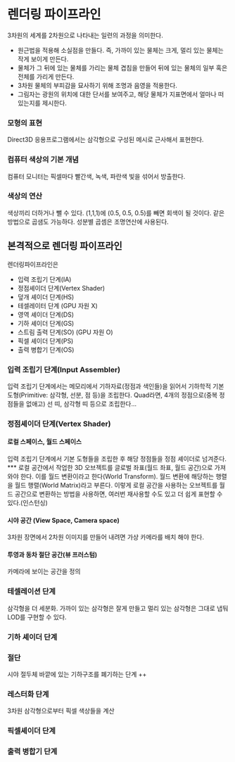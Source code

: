 # 렌더링 파이프라인

3차원의 세계를 2차원으로 나타내는 일련의 과정을 의미한다.

- 원근법을 적용해 소실점을 만들다. 즉, 가까이 있는 물체는 크게, 멀리 있는 물체는 작게 보이게 만든다.
- 물체가 그 뒤에 있는 물체를 가리는 물체 겹침을 만들어 뒤에 있는 물체의 일부 혹은 전체를 가리게 만든다.
- 3차원 물체의 부피감을 묘사하기 위해 조명과 음영을 적용한다.
- 그림자는 광원의 위치에 대한 단서를 보여주고, 해당 물체가 지표면에서 얼마나 떠 있는지를 제시한다.

### 모형의 표현

Direct3D 응용프로그램에서는 삼각형으로 구성된 메시로 근사해서 표현한다.

### 컴퓨터 색상의 기본 개념

컴퓨터 모니터는 픽셀마다 빨간색, 녹색, 파란색 빛을 섞어서 방출한다. 

### 색상의 연산

색상끼리 더하거나 뺄 수 있다. (1,1,1)에 (0.5, 0.5, 0.5)를 빼면 회색이 될 것이다. 같은 방법으로 곱샘도 가능하다. 성분별 곱셈은 조명연산에 사용된다.

## 본격적으로 렌더링 파이프라인

렌더링파이프라인은

- 입력 조립기 단계(IA)
- 정점셰이더 단계(Vertex Shader)
- 덮개 셰이더 단계(HS)
- 테셀레이터 단계 (GPU 자원 X)
- 영역 셰이더 단계(DS)
- 기하 셰이더 단계(GS)
- 스트림 출력 단계(SO)  (GPU 자원 O)
- 픽셀 셰이더 단계(PS)
- 출력  병합기 단계(OS)

### 입력 조립기 단계(Input Assembler)

입력 조립기 단계에서는 메모리에서 기하자료(정점과 색인들)을 읽어서 기하학적 기본도형(Primitive: 삼각형, 선분, 점 등)을 조립한다. Quad라면, 4개의 정점으로(중복 정점들을 없애고) 선 띠, 삼각형 띠 등으로 조립한다...

### 정점셰이더 단계(Vertex Shader)

#### 로컬 스페이스, 월드 스페이스

입력 조립기 단계에서 기본 도형들을 조립한 후 해당 정점들을 정점 셰이더로 넘겨준다. ***
로컬 공간에서 작업한 3D 오브젝트를 글로벌 좌표(월드 좌표, 월드 공간)으로 가져 와야 한다. 이를 월드 변환이라고 한다(World Transform). 월드 변환에 해당하는 행렬을 월드 행렬(World Matrix)라고 부른다.
이렇게 로컬 공간을 사용하는 오브젝트를 월드 공간으로 변환하는 방법을 사용하면, 여러번 재사용할 수도 있고 더 쉽게 표현할 수 있다.(인스턴싱)

#### 시야 공간 (View Space, Camera space)

3차원 장면에서 2차원 이미지를 만들어 내려면 가상 카메라를 배치 해야 한다.

#### 투영과 동차 절단 공간(뷰 프러스텀)

카메라에 보이는 공간을 정의

### 테셀레이션 단계

삼각형을 더 세분화. 가까이 있는 삼각형은 잘게 만들고 멀리 있는 삼각형은 그대로 냅둬  LOD를 구현할 수 있다.

### 기하 셰이더 단계

### 절단

시야 절두체 바깥에 있는 기하구조를 폐기하는 단계 ++

### 레스터화 단계

3차원 삼각형으로부터 픽셀 색상들을 계산

### 픽셀셰이더 단계

### 출력 병합기 단계